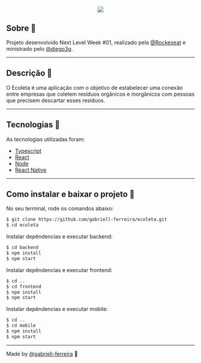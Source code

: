 <h1 align='center'>
  <img src='https://ik.imagekit.io/xc7bzbnt53/logo_HJ0ECC3Eq.svg'>
</h1>

## Sobre 📕
Projeto desenvolvido Next Level Week #01, realizado pela [@Rockeseat](https://github.com/Rocketseat) e ministrado pelo [@diego3g](https://github.com/diego3g).

---
## Descrição :book:
O Ecoleta é uma aplicação com o objetivo de estabelecer uma conexão entre empresas que coletem resíduos orgânicos e inorgânicos com pessoas que precisem descartar esses resíduos.

---

## Tecnologias 🚀
As tecnologias utilizadas foram:
- [Typescript](https://www.typescriptlang.org/)
- [React](https://reactjs.org/)
- [Node](https://nodejs.org/en/)
- [React Native](https://reactnative.dev/)

---

## Como instalar e baixar o projeto 👷
No seu terminal, rode os comandos abaixo:

```bash
$ git clone https://github.com/gabriell-ferreira/ecoleta.git
$ cd ecoleta
```

Instalar depêndencias e executar backend:
```bash
$ cd backend
$ npm install
$ npm start 
```

Instalar depêndencias e executar frontend:
```bash
$ cd ..
$ cd frontend
$ npm install
$ npm start
```

Instalar depêndencias e executar mobile:
```bash
$ cd ..
$ cd mobile
$ npm install
$ npm start
```
---
Made by [@gabriell-ferreira](https://github.com/gabriell-ferreira) :rocket: